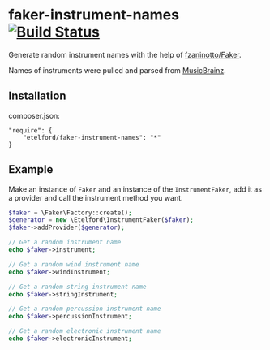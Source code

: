 faker-instrument-names [![Build Status](https://travis-ci.org/etelford/faker-instrument-names.svg?branch=master)](https://travis-ci.org/etelford/faker-instrument-names)
=========

Generate random instrument names with the help of [fzaninotto/Faker](https://github.com/fzaninotto/Faker).

Names of instruments were pulled and parsed from [MusicBrainz](https://musicbrainz.org/instruments).

Installation
------------

composer.json:

    "require": {
        "etelford/faker-instrument-names": "*"
    }

Example
-------

Make an instance of `Faker` and an instance of the `InstrumentFaker`, add it as a provider and call the instrument method you want.

```php
$faker = \Faker\Factory::create();
$generator = new \Etelford\InstrumentFaker($faker);
$faker->addProvider($generator);

// Get a random instrument name
echo $faker->instrument;

// Get a random wind instrument name
echo $faker->windInstrument;

// Get a random string instrument name
echo $faker->stringInstrument;

// Get a random percussion instrument name
echo $faker->percussionInstrument;

// Get a random electronic instrument name
echo $faker->electronicInstrument;
```